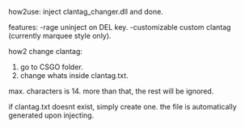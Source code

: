 how2use: inject clantag_changer.dll and done.

features:
-rage uninject on DEL key.
-customizable custom clantag (currently marquee style only).

how2 change clantag:
1. go to CSGO folder.
2. change whats inside clantag.txt.

max. characters is 14. more than that, the rest will be ignored.

if clantag.txt doesnt exist, simply create one.
the file is automatically generated upon injecting.
